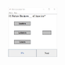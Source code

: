 <img src="https://raw.githubusercontent.com/kylertran/FBLAQuiz/main/dnd.gif" width="100" height="100" />
